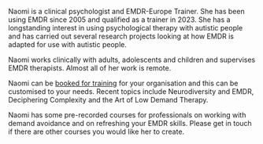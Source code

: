 Naomi is a clinical psychologist and EMDR-Europe Trainer. She has been using EMDR since 2005 and qualified as a trainer in 2023. She has a longstanding interest in using psychological therapy with autistic people and has carried out several research projects looking at how EMDR is adapted for use with autistic people. 

Naomi works clinically with adults, adolescents and children and supervises EMDR therapists.  Almost all of her work is remote. 

Naomi can be [booked for training](/training) for your organisation and this can be customised to your needs. Recent topics include Neurodiversity and EMDR, Deciphering Complexity and the Art of Low Demand Therapy.  

Naomi has some pre-recorded courses for professionals on working with demand avoidance and on refreshing your EMDR skills. Please get in touch if there are other courses you would like her to create.